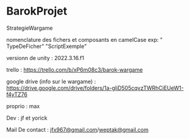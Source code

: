 # BarokProjet

StrategieWargame

nomenclature des fichers et composants en camelCase exp: " TypeDeFicher" "ScriptExemple"

versionn de unity : 2022.3.16.f1

trello : https://trello.com/b/xP6m08c3/barok-wargame

google drive (info sur le wargame) : https://drive.google.com/drive/folders/1a-gliD505cqvzTWRhCiEUeW1-f4yTZ76

proprio : max 

Dev : jf et yorick

Mail De contact : jfx967@gmail.com/weptak@gmail.com